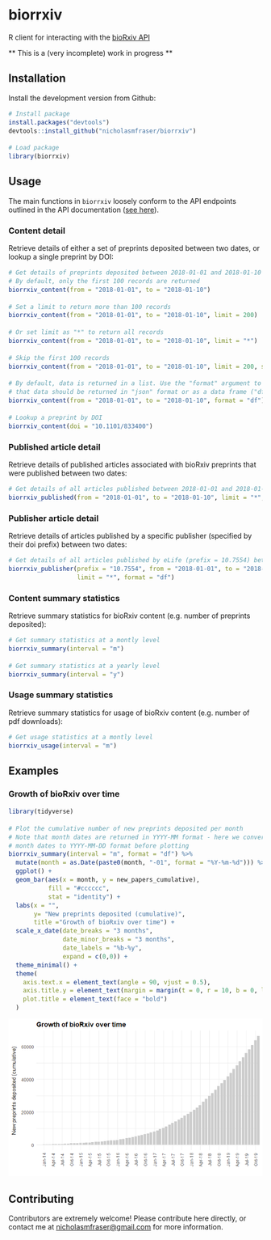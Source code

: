 
<!-- README.md is generated from README.Rmd. Please edit that file -->

# biorrxiv

R client for interacting with the [bioRxiv API](https://api.biorxiv.org)

\*\* This is a (very incomplete) work in progress \*\*

## Installation

Install the development version from Github:

``` r
# Install package
install.packages("devtools")
devtools::install_github("nicholasmfraser/biorrxiv")

# Load package
library(biorrxiv)
```

## Usage

The main functions in `biorrxiv` loosely conform to the API endpoints
outlined in the API documentation ([see
here](https://api.biorxiv.org/)).

### Content detail

Retrieve details of either a set of preprints deposited between two
dates, or lookup a single preprint by DOI:

``` r
# Get details of preprints deposited between 2018-01-01 and 2018-01-10
# By default, only the first 100 records are returned
biorrxiv_content(from = "2018-01-01", to = "2018-01-10")

# Set a limit to return more than 100 records
biorrxiv_content(from = "2018-01-01", to = "2018-01-10", limit = 200)

# Or set limit as "*" to return all records
biorrxiv_content(from = "2018-01-01", to = "2018-01-10", limit = "*")

# Skip the first 100 records
biorrxiv_content(from = "2018-01-01", to = "2018-01-10", limit = 200, skip = 100)

# By default, data is returned in a list. Use the "format" argument to specify
# that data should be returned in "json" format or as a data frame ("df").
biorrxiv_content(from = "2018-01-01", to = "2018-01-10", format = "df")

# Lookup a preprint by DOI
biorrxiv_content(doi = "10.1101/833400")
```

### Published article detail

Retrieve details of published articles associated with bioRxiv preprints
that were published between two dates:

``` r
# Get details of all articles published between 2018-01-01 and 2018-01-10
biorrxiv_published(from = "2018-01-01", to = "2018-01-10", limit = "*", format = "df")
```

### Publisher article detail

Retrieve details of articles published by a specific publisher
(specified by their doi prefix) between two dates:

``` r
# Get details of all articles published by eLife (prefix = 10.7554) between 2018-01-01 and 2018-01-10
biorrxiv_publisher(prefix = "10.7554", from = "2018-01-01", to = "2018-01-10", 
                   limit = "*", format = "df")
```

### Content summary statistics

Retrieve summary statistics for bioRxiv content (e.g. number of
preprints deposited):

``` r
# Get summary statistics at a montly level
biorrxiv_summary(interval = "m")

# Get summary statistics at a yearly level
biorrxiv_summary(interval = "y")
```

### Usage summary statistics

Retrieve summary statistics for usage of bioRxiv content (e.g. number of
pdf downloads):

``` r
# Get usage statistics at a montly level
biorrxiv_usage(interval = "m")
```

## Examples

### Growth of bioRxiv over time

``` r
library(tidyverse)

# Plot the cumulative number of new preprints deposited per month
# Note that month dates are returned in YYYY-MM format - here we convert
# month dates to YYYY-MM-DD format before plotting
biorrxiv_summary(interval = "m", format = "df") %>%
  mutate(month = as.Date(paste0(month, "-01", format = "%Y-%m-%d"))) %>%
  ggplot() +
  geom_bar(aes(x = month, y = new_papers_cumulative),
           fill = "#cccccc",
           stat = "identity") +
  labs(x = "",
       y= "New preprints deposited (cumulative)",
       title ="Growth of bioRxiv over time") +
  scale_x_date(date_breaks = "3 months",
               date_minor_breaks = "3 months",
               date_labels = "%b-%y",
               expand = c(0,0)) +
  theme_minimal() +
  theme(
    axis.text.x = element_text(angle = 90, vjust = 0.5),
    axis.title.y = element_text(margin = margin(t = 0, r = 10, b = 0, l = 0)),
    plot.title = element_text(face = "bold")
  )
```

![](examples/biorxiv_deposited_preprints.png)

## Contributing

Contributors are extremely welcome\! Please contribute here directly, or
contact me at <nicholasmfraser@gmail.com> for more information.
